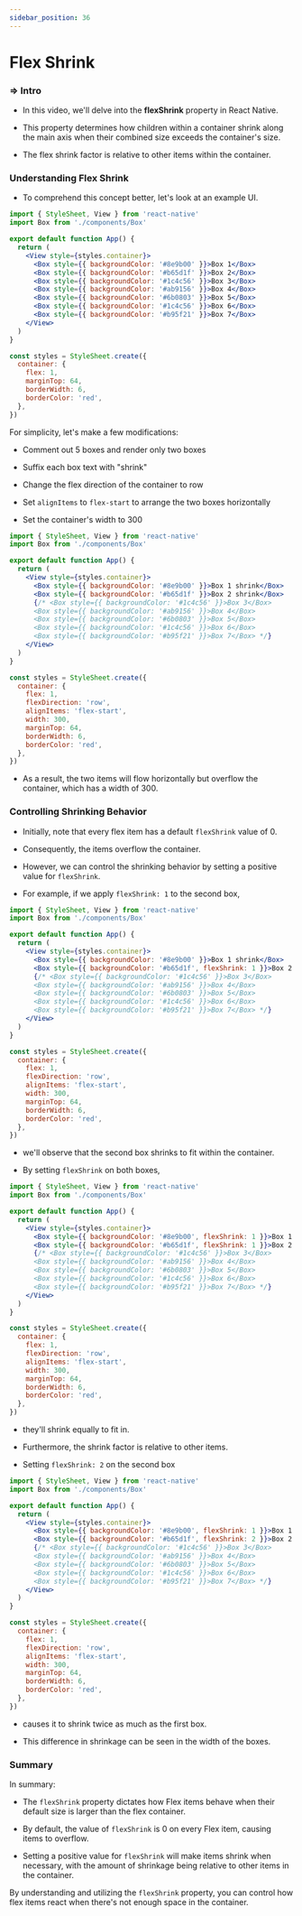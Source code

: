 ```yaml
---
sidebar_position: 36
---
```


# Flex Shrink

>

### **=>** Intro

- In this video, we'll delve into the **flexShrink** property in React Native.

- This property determines how children within a container shrink along the main axis when their combined size exceeds the container's size.

- The flex shrink factor is relative to other items within the container.

### Understanding Flex Shrink

- To comprehend this concept better, let's look at an example UI.

```jsx
import { StyleSheet, View } from 'react-native'
import Box from './components/Box'

export default function App() {
  return (
    <View style={styles.container}>
      <Box style={{ backgroundColor: '#8e9b00' }}>Box 1</Box>
      <Box style={{ backgroundColor: '#b65d1f' }}>Box 2</Box>
      <Box style={{ backgroundColor: '#1c4c56' }}>Box 3</Box>
      <Box style={{ backgroundColor: '#ab9156' }}>Box 4</Box>
      <Box style={{ backgroundColor: '#6b0803' }}>Box 5</Box>
      <Box style={{ backgroundColor: '#1c4c56' }}>Box 6</Box>
      <Box style={{ backgroundColor: '#b95f21' }}>Box 7</Box>
    </View>
  )
}

const styles = StyleSheet.create({
  container: {
    flex: 1,
    marginTop: 64,
    borderWidth: 6,
    borderColor: 'red',
  },
})
```

For simplicity, let's make a few modifications:

- Comment out 5 boxes and render only two boxes

- Suffix each box text with "shrink"

- Change the flex direction of the container to row

- Set `alignItems` to `flex-start` to arrange the two boxes horizontally

- Set the container's width to 300

```jsx
import { StyleSheet, View } from 'react-native'
import Box from './components/Box'

export default function App() {
  return (
    <View style={styles.container}>
      <Box style={{ backgroundColor: '#8e9b00' }}>Box 1 shrink</Box>
      <Box style={{ backgroundColor: '#b65d1f' }}>Box 2 shrink</Box>
      {/* <Box style={{ backgroundColor: '#1c4c56' }}>Box 3</Box>
      <Box style={{ backgroundColor: '#ab9156' }}>Box 4</Box>
      <Box style={{ backgroundColor: '#6b0803' }}>Box 5</Box>
      <Box style={{ backgroundColor: '#1c4c56' }}>Box 6</Box>
      <Box style={{ backgroundColor: '#b95f21' }}>Box 7</Box> */}
    </View>
  )
}

const styles = StyleSheet.create({
  container: {
    flex: 1,
    flexDirection: 'row',
    alignItems: 'flex-start',
    width: 300,
    marginTop: 64,
    borderWidth: 6,
    borderColor: 'red',
  },
})
```

- As a result, the two items will flow horizontally but overflow the container, which has a width of 300.

### Controlling Shrinking Behavior

- Initially, note that every flex item has a default `flexShrink` value of 0.

- Consequently, the items overflow the container.

- However, we can control the shrinking behavior by setting a positive value for `flexShrink`.

- For example, if we apply `flexShrink: 1` to the second box,

```jsx
import { StyleSheet, View } from 'react-native'
import Box from './components/Box'

export default function App() {
  return (
    <View style={styles.container}>
      <Box style={{ backgroundColor: '#8e9b00' }}>Box 1 shrink</Box>
      <Box style={{ backgroundColor: '#b65d1f', flexShrink: 1 }}>Box 2 shrink</Box>
      {/* <Box style={{ backgroundColor: '#1c4c56' }}>Box 3</Box>
      <Box style={{ backgroundColor: '#ab9156' }}>Box 4</Box>
      <Box style={{ backgroundColor: '#6b0803' }}>Box 5</Box>
      <Box style={{ backgroundColor: '#1c4c56' }}>Box 6</Box>
      <Box style={{ backgroundColor: '#b95f21' }}>Box 7</Box> */}
    </View>
  )
}

const styles = StyleSheet.create({
  container: {
    flex: 1,
    flexDirection: 'row',
    alignItems: 'flex-start',
    width: 300,
    marginTop: 64,
    borderWidth: 6,
    borderColor: 'red',
  },
})
```

- we'll observe that the second box shrinks to fit within the container.

- By setting `flexShrink` on both boxes,

```jsx
import { StyleSheet, View } from 'react-native'
import Box from './components/Box'

export default function App() {
  return (
    <View style={styles.container}>
      <Box style={{ backgroundColor: '#8e9b00', flexShrink: 1 }}>Box 1 shrink</Box>
      <Box style={{ backgroundColor: '#b65d1f', flexShrink: 1 }}>Box 2 shrink</Box>
      {/* <Box style={{ backgroundColor: '#1c4c56' }}>Box 3</Box>
      <Box style={{ backgroundColor: '#ab9156' }}>Box 4</Box>
      <Box style={{ backgroundColor: '#6b0803' }}>Box 5</Box>
      <Box style={{ backgroundColor: '#1c4c56' }}>Box 6</Box>
      <Box style={{ backgroundColor: '#b95f21' }}>Box 7</Box> */}
    </View>
  )
}

const styles = StyleSheet.create({
  container: {
    flex: 1,
    flexDirection: 'row',
    alignItems: 'flex-start',
    width: 300,
    marginTop: 64,
    borderWidth: 6,
    borderColor: 'red',
  },
})
```

- they'll shrink equally to fit in.

- Furthermore, the shrink factor is relative to other items.

- Setting `flexShrink: 2` on the second box

```jsx
import { StyleSheet, View } from 'react-native'
import Box from './components/Box'

export default function App() {
  return (
    <View style={styles.container}>
      <Box style={{ backgroundColor: '#8e9b00', flexShrink: 1 }}>Box 1 shrink</Box>
      <Box style={{ backgroundColor: '#b65d1f', flexShrink: 2 }}>Box 2 shrink</Box>
      {/* <Box style={{ backgroundColor: '#1c4c56' }}>Box 3</Box>
      <Box style={{ backgroundColor: '#ab9156' }}>Box 4</Box>
      <Box style={{ backgroundColor: '#6b0803' }}>Box 5</Box>
      <Box style={{ backgroundColor: '#1c4c56' }}>Box 6</Box>
      <Box style={{ backgroundColor: '#b95f21' }}>Box 7</Box> */}
    </View>
  )
}

const styles = StyleSheet.create({
  container: {
    flex: 1,
    flexDirection: 'row',
    alignItems: 'flex-start',
    width: 300,
    marginTop: 64,
    borderWidth: 6,
    borderColor: 'red',
  },
})
```

- causes it to shrink twice as much as the first box.

- This difference in shrinkage can be seen in the width of the boxes.

### Summary

In summary:

- The `flexShrink` property dictates how Flex items behave when their default size is larger than the flex container.

- By default, the value of `flexShrink` is 0 on every Flex item, causing items to overflow.

- Setting a positive value for `flexShrink` will make items shrink when necessary, with the amount of shrinkage being relative to other items in the container.

By understanding and utilizing the `flexShrink` property, you can control how flex items react when there's not enough space in the container.
